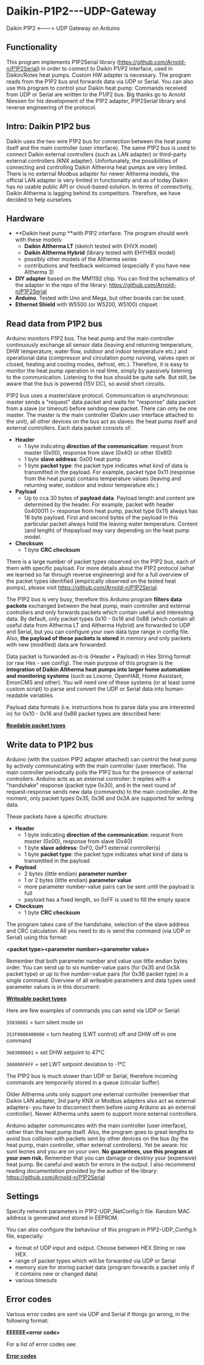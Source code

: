 # Daikin-P1P2---UDP-Gateway

Daikin P1P2 <---> UDP Gateway on Arduino

## Functionality

This program implements P1P2Serial library (https://github.com/Arnold-n/P1P2Serial) in order to connect to Daikin P1/P2 interface, used in Daikin/Rotex heat pumps. Custom HW adapter is necessary. The program reads from the P1P2 bus and forwards data via UDP or Serial. You can also use this program to control your Daikin heat pump: Commands received from UDP or Serial are written to the P1/P2 bus. Big thanks go to Arnold Niessen for his development of the P1P2 adapter, P1P2Serial library and reverse engineering of the protocol. 

## Intro: Daikin P1P2 bus

Daikin uses the two wire P1P2 bus for connection between the heat pump itself and the main controller (user interface). The same P1P2 bus is used to connect Daikin external controllers (such as LAN adapter) or third-party external controllers (KNX adapter). Unfortunately, the possibilities of connecting and controlling Daikin Altherma heat pumps are very limited. There is no external Modbus adapter for newer Altherma models, the official LAN adapter is very limited in functionality and as of today Daikin has no usable public API or cloud-based solution. In terms of connectivity, Daikin Altherma is lagging behind its competitors. Therefore, we have decided to help ourselves.

## Hardware

* **Daikin heat pump **with P1P2 interface. The program should work with these models:
  * **Daikin Altherma LT** (sketch tested with EHVX model)
  * **Daikin Altherma Hybrid** (library tested with EHYHBX model)
  * possibly other models of the Altherma series
  * contributions and feedback welcomed (especially if you have new Altherma 3)
* **DIY adapter** based on the MM1192 chip. You can find the schematics of the adapter in the repo of the library: https://github.com/Arnold-n/P1P2Serial
* **Arduino**. Tested with Uno and Mega, but other boards can be used.
* **Ethernet Shield** with W5500 (or W5200, W5100) chipset.

## Read data from P1P2 bus

Arduino monitors P1P2 bus. The heat pump and the main controller continuously exchange all sensor data (leaving and returning temperature, DHW temperature, water flow, outdoor and indoor temperature etc.) and operational data (compressor and circulation pump running, valves open or closed, heating and cooling modes, defrost, etc.). Therefore, it is easy to monitor the heat pump operation in real time, simply by passively listening to the communication. Listening to the bus should be quite safe. But still, be aware that the bus is powered (15V DC), so avoid short circuits.

P1P2 bus uses a master/slave protocol. Communication is asynchronous: master sends a "request" data packet and waits for "response" data packet from a slave (or timeout) before sending new packet. There can only be one master. The master is the main controller (Daikin user interface attached to the unit), all other devices on the bus act as slaves: the heat pump itself and external controllers. Each data packet consists of:

* **Header**
  * 1 byte indicating **direction of the communication**: request from master (0x00), response from slave (0x40) or other (0x80)
  * 1 byte **slave address**: 0x00 heat pump
  * 1 byte **packet type**: the packet type indicates what kind of data is transmitted in the payload. For example, packet type 0x11 (response from the heat pump) contains temperature values (leaving and returning water, outdoor and indoor temperature etc.)
* **Payload**
  * Up to cca 30 bytes of **payload data**. Payload length and content are determined by the header. For example, packet with header 0x400011 (= response from heat pump, packet type 0x11) always has 18 byte payload. First and second bytes of the payload in this particular packet always hold the leaving water temperature. Content (and length) of thepayload may vary depending on the heat pump model.
* **Checksum**
  * 1 byte **CRC checksum** 

There is a large number of packet types observed on the P1P2 bus, each of them with specific payload. For more details about the P1P2 protocol (what we learned so far through reverse engineering) and for a full overview of the packet types identified (empirically observed on the tested heat pumps), please visit https://github.com/Arnold-n/P1P2Serial.

The P1P2 bus is very busy, therefore this Arduino program **filters data packets** exchanged between the heat pump, main controller and external controllers and only forwards packets which contain useful and interesting data. By default, only packet types 0x10 - 0x16 and 0xB8 (which contain all useful data from Altherma LT and Altherma Hybrid) are forwarded to UDP and Serial, but you can configure your own data type range in config file. Also, **the payload of these packets is stored** in memory and only packets with new (modified) data are forwarded.

Data packet is forwarded as-it-is (Header + Payload) in Hex String format (or raw Hex - see config). The main purpose of this program is the **integration of Daikin Altherma heat pumps into larger home automation and monitoring systems** (such as Loxone, OpenHAB, Home Assistant, EmonCMS and other). You will need one of these systems (or at least some custom script) to parse and convert the UDP or Serial data into human-readable variables.

Payload data formats (i.e. instructions how to parse data you are interested in) for 0x10 - 0x16 and 0xB8 packet types are described here: 

**[Readable packet types](https://github.com/budulinek/Daikin-P1P2---UDP-Gateway/blob/main/Payload-data-read.md)**

## Write data to P1P2 bus

Arduino (with the custom P1P2 adapter attached) can control the heat pump by actively communicating with the main controller (user interface). The main controller periodically polls the P1P2 bus for the presence of external controllers. Arduino acts as an external controller: it replies with a "handshake" response (packet type 0x30), and in the next round of request-response sends new data (commands) to the main controller. At the moment, only packet types 0x35, 0x36 and 0x3A are supported for writing data.

These packets have a specific structure: 

* **Header**
  * 1 byte indicating **direction of the communication**: request from master (0x00), response from slave (0x40)
  * 1 byte **slave address**: 0xF0, 0xF1 external controller(s)
  * 1 byte **packet type**: the packet type indicates what kind of data is transmitted in the payload
* **Payload**
  * 2 bytes (little endian) **parameter number**
  * 1 or 2 bytes (little endian) **parameter value**
  * more parameter number-value pairs can be sent until the payload is full
  * payload has a fixed length, so 0xFF is used to fill the empty space 
* **Checksum**
  * 1 byte **CRC checksum** 

The program takes care of the handshake, selection of the slave address and CRC calculation. All you need to do is send the command (via UDP or Serial) using this format:

**\<packet type>\<parameter number>\<parameter value>**

Remember that both parameter number and value use little endian bytes order. You can send up to six number-value pairs (for 0x35 and 0x3A packet type) or up to five number-value pairs (for 0x36 packet type) in a single command. Overview of all writeable parameters and data types used parameter values is in this document: 

[**Writeable packet types**](https://github.com/budulinek/Daikin-P1P2---UDP-Gateway/blob/main/Payload-data-write.md)

Here are few examples of commands you can send via UDP or Serial:

`35030001`	= turn silent mode on

`352F0000400000`	= turn heating (LWT control) off and DHW off in one command

`360300D601`	= set DHW setpoint to 47°C

`360800F6FF`	= set LWT setpoint deviation to -1°C

The P1P2 bus is much slower than UDP or Serial, therefore incoming commands are temporarily stored in a queue (circular buffer).

Older Altherma units only support one external controller (remember that Daikin LAN adapter, 3rd party KNX or Modbus adapters also act as external adapters- you have to disconnect them before using Arduino as an external controller). Newer Altherma units seem to support more external controllers.

Arduino adapter communicates with the main controller (user interface), rather than the heat pump itself. Also, the program goes to great lengths to avoid bus collision with packets sent by other devices on the bus (by the heat pump, main controller, other external controllers). Yet be aware: hic sunt leones and you are on your own. **No guarantees, use this program at your own risk.** Remember that you can damage or destroy your (expensive) heat pump. Be careful and watch for errors in the output. I also recommend reading documentation provided by the author of the library: https://github.com/Arnold-n/P1P2Serial

## Settings

Specify network parameters in P1P2-UDP_NetConfig.h file. Random MAC address is generated and stored in EEPROM.

You can also configure the behaviour of this program in P1P2-UDP_Config.h file, especially:

* format of UDP input and output. Choose between HEX String or raw HEX.
* range of packet types which will be forwarded via UDP or Serial
* memory size for storing packet data (program forwards a packet only if it contains new or changed data)
* various timeouts

## Error codes

Various error codes are sent via UDP and Serial if things go wrong, in the following format:

**EEEEEE\<error code>**

For a list of error codes see:

**[Error codes](https://github.com/budulinek/Daikin-P1P2---UDP-Gateway/blob/main/Error-codes.md)**
